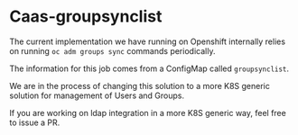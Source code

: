 # Caas-groupsynclist

The current implementation we have running on Openshift internally relies on
running `oc adm groups sync` commands periodically.

The information for this job comes from a ConfigMap called `groupsynclist`.

We are in the process of changing this solution to a more K8S generic solution for
management of Users and Groups.

If you are working on ldap integration in a more K8S generic way, feel free to
issue a PR.
